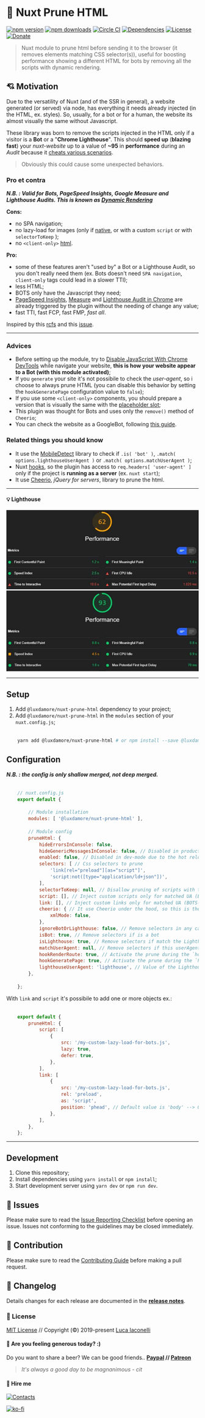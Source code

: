 # 🎉 Nuxt Prune HTML

[![npm version][npm-version-src]][npm-version-href]
[![npm downloads][npm-downloads-src]][npm-downloads-href]
[![Circle CI][circle-ci-src]][circle-ci-href]
[![Dependencies][dependencies-src]][dependencies-href]
[![License][license-src]][license-href]
[![Donate][donate-src]][donate-href]

[npm-version-src]: https://img.shields.io/npm/v/@luxdamore/nuxt-prune-html/latest.svg?style=flat-square
[npm-version-href]: https://npmjs.com/package/@luxdamore/nuxt-prune-html

[npm-downloads-src]: https://img.shields.io/npm/dt/@luxdamore/nuxt-prune-html.svg?style=flat-square
[npm-downloads-href]: https://npmjs.com/package/@luxdamore/nuxt-prune-html

[circle-ci-src]: https://img.shields.io/circleci/project/github/LuXDAmore/nuxt-prune-html.svg?style=flat-square
[circle-ci-href]: https://circleci.com/gh/LuXDAmore/nuxt-prune-html

[dependencies-src]: https://img.shields.io/badge/dependencies-up%20to%20date-brightgreen.svg?style=flat-square
[dependencies-href]: https://npmjs.com/package/@luxdamore/nuxt-prune-html

[license-src]: https://img.shields.io/npm/l/@luxdamore/nuxt-prune-html.svg?style=flat-square
[license-href]: https://npmjs.com/package/@luxdamore/nuxt-prune-html

[donate-src]: https://img.shields.io/badge/paypal-donate-black.svg?style=flat-square
[donate-href]: https://www.paypal.com/paypalme2/luxdamore

> Nuxt module to prune html before sending it to the browser (it removes elements matching CSS selector(s)), useful for boosting performance showing a different HTML for bots by removing all the scripts with dynamic rendering.

## 💘 Motivation

Due to the versatility of Nuxt (and of the SSR in general), a website generated (or served) via node, has everything it needs already injected (in the HTML, ex. styles).
So, usually, for a bot or for a human, the website its almost visually the same without Javascript.

These library was born to remove the scripts injected in the HTML only if a visitor is a **Bot** or a "**Chrome Lighthouse**". This should **speed up** (**blazing fast**) your *nuxt-website* up to a value of **~95** in **performance** during an *Audit* because it [cheats various scenarios](https://web.dev/lighthouse-performance/).

> Obviously this could cause some unexpected behaviors.

### Pro et contra

**_N.B. : Valid for Bots, PageSpeed Insights, Google Measure and Lighthouse Audits. This is known as [Dynamic Rendering](https://developers.google.com/search/docs/guides/dynamic-rendering)_**

**Cons:**

- no SPA navigation;
- no lazy-load for images (only if [native](https://web.dev/native-lazy-loading/), or with a custom `script` or with `selectorToKeep` );
- no `<client-only>` [html](https://nuxtjs.org/api/components-client-only/).

**Pro:**

- some of these features aren't "used by" a Bot or a Lighthouse Audit, so you don't really need them (ex. Bots doesn't need `SPA navigation`, `client-only` tags could lead in a slower TTI);
- less HTML;
- BOTS only have the Javascript they need;
- [PageSpeed Insights](https://developers.google.com/speed/pagespeed/insights/), [Measure](https://web.dev/measure/) and [Lighthouse Audit in Chrome](https://developers.google.com/web/tools/lighthouse) are already triggered by the plugin without the needing of change any value;
- fast TTI, fast FCP, fast FMP, *fast all*.

Inspired by this [rcfs](https://github.com/nuxt/rfcs/issues/22) and this [issue](https://github.com/nuxt/nuxt.js/issues/2822).

___

### Advices

- Before setting up the module, try to [Disable JavaScript With Chrome DevTools](https://developers.google.com/web/tools/chrome-devtools/javascript/disable) while navigate your website, **this is how your website appear to a Bot (with this module activated)**;
- If you `generate` your site it's not possibile to check the *user-agent*, so i choose to always prune HTML (you can disable this behavior by setting the `hookGeneratePage` configuration value to `false`);
- If you use some `<client-only>` components, you should prepare a version that is visually the same with the [placeholder slot](https://nuxtjs.org/api/components-client-only/);
- This plugin was thought for Bots and uses only the `remove()` method of `Cheerio`;
- You can check the website as a GoogleBot, following [this guide](https://developers.google.com/web/tools/chrome-devtools/device-mode/override-user-agent).

### Related things you should know

- It use the [MobileDetect](http://hgoebl.github.io/mobile-detect.js/) library to check if `.is( 'bot' )`, `.match( options.lighthouseUserAgent )` or `.match( options.matchUserAgent )`;
- Nuxt [hooks](https://nuxtjs.org/api/configuration-hooks/), so the plugin has access to `req.headers[ 'user-agent' ]` only if the project is **running as a server** (ex. `nuxt start`);
- It use [Cheerio](https://github.com/cheeriojs/cheerio), *jQuery for servers*, library to prune the html.

___

#### 💡 Lighthouse

![Lighthouse Audit before](./lighthouse/before.jpg)
![Lighthouse Audit after](./lighthouse/after.jpg)
___

## Setup

1. Add `@luxdamore/nuxt-prune-html` dependency to your project;
2. Add `@luxdamore/nuxt-prune-html` in the `modules` section of your `nuxt.config.js`;

```bash

    yarn add @luxdamore/nuxt-prune-html # or npm install --save @luxdamore/nuxt-prune-html

```

## Configuration

**_N.B. : the config is only shallow merged, not deep merged._**

```js

    // nuxt.config.js
    export default {

        // Module installation
        modules: [ '@luxdamore/nuxt-prune-html' ],

        // Module config
        pruneHtml: {
            hideErrorsInConsole: false,
            hideGenericMessagesInConsole: false, // Disabled in production
            enabled: false, // Disabled in dev-mode due to the hot reload (is client-side)
            selectors: [ // Css selectors to prune
                'link[rel="preload"][as="script"]',
                'script:not([type="application/ld+json"])',
            ],
            selectorToKeep: null, // Disallow pruning of scripts with this class, N.B.: this selector will be appended to every selectors, `ex. script:not([type="application/ld+json"]):not(__VALUE__)`
            script: [], // Inject custom scripts only for matched UA (BOTS-only)
            link: [], // Inject custom links only for matched UA (BOTS-only)
            cheerio: { // It use Cheerio under the hood, so this is the config passed in the cheerio.load() method
                xmlMode: false,
            },
            ignoreBotOrLighthouse: false, // Remove selectors in any case, not depending on Bot or Lighthouse
            isBot: true, // Remove selectors if is a bot
            isLighthouse: true, // Remove selectors if match the Lighthouse UserAgent
            matchUserAgent: null, // Remove selectors if this userAgent is matched, either as String or RegExp (a string will be converted to a case-insensitive RegExp in the MobileDetect library)
            hookRenderRoute: true, // Activate the prune during the `hook:render:route`
            hookGeneratePage: true, // Activate the prune during the `hook:generate:page`
            lighthouseUserAgent: 'lighthouse', // Value of the Lighthouse UserAgent, either as String or RegExp (a string will be converted to a case-insensitive RegExp in the MobileDetect library)
        },

    };

```

With `link` and `script` it's possibile to add one or more objects ex.:

```javascript

    export default {
        pruneHtml: {
            script: [
                {
                    src: '/my-custom-lazy-load-for-bots.js',
                    lazy: true,
                    defer: true,
                },
            ],
            link: [
                {
                    src: '/my-custom-lazy-load-for-bots.js',
                    rel: 'preload',
                    as: 'script',
                    position: 'phead', // Default value is 'body' --> Other allowed values are: 'phead', 'head' and 'pbody'
                },
            ],
        },
    };

```

___

## Development

1. Clone this repository;
2. Install dependencies using `yarn install` or `npm install`;
3. Start development server using `yarn dev` or `npm run dev`.

## 🐞 Issues

Please make sure to read the [Issue Reporting Checklist](/.github/ISSUE_TEMPLATE/bug_report.md) before opening an issue. Issues not conforming to the guidelines may be closed immediately.

## 👥 Contribution

Please make sure to read the [Contributing Guide](/.github/ISSUE_TEMPLATE/feature_request.md) before making a pull request.

## 📖 Changelog

Details changes for each release are documented in the [**release notes**](./CHANGELOG.md).

### 📃 License

[MIT License](./LICENSE) // Copyright (©) 2019-present [Luca Iaconelli](https://lucaiaconelli.it)

#### 💸 Are you feeling generous today?  :)

Do you want to share a beer? We can be good friends..
__[Paypal](https://www.paypal.me/luxdamore) // [Patreon](https://www.patreon.com/luxdamore)__

> _It's always a good day to be magnanimous - cit_

#### 💼 Hire me

[![Contacts](https://img.shields.io/badge/email-Contact%20me-success)](https://lucaiaconelli.it)

[![ko-fi](https://www.ko-fi.com/img/githubbutton_sm.svg)](https://ko-fi.com/luxdamore)
